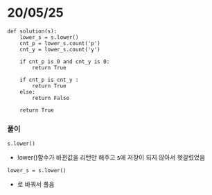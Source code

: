 # 20/05/25
```
def solution(s):
    lower_s = s.lower()
    cnt_p = lower_s.count('p')
    cnt_y = lower_s.count('y')
    
    if cnt_p is 0 and cnt_y is 0:
        return True
    
    if cnt_p is cnt_y :
        return True
    else:
        return False

    return True
```
### 풀이
```
s.lower()
```
- lower()함수가 바뀐값을 리턴만 해주고 s에 저장이 되지 않아서 헷갈렸었음 
```
lower_s = s.lower()
```
- 로 바꿔서 풀음
